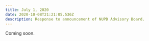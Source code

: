 ```yaml
---
title: July 1, 2020
date: 2020-10-08T21:21:05.536Z
description: Response to announcement of NUPD Advisory Board.
---
```

Coming soon.